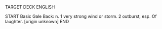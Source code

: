 TARGET DECK
ENGLISH

START
Basic
Gale
Back: n. 1 very strong wind or storm. 2 outburst, esp. Of laughter. [origin unknown]
END
